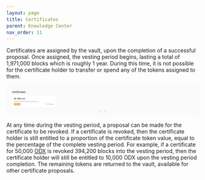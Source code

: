 ```yaml
---
layout: page
title: Certificates
parent: Knowledge Center
nav_order: 11
---
```


Certificates are assigned by the vault, upon the completion of a successful proposal. Once assigned, the vesting period begins, lasting a total of 1,971,000 blocks which is roughly 1 year. During this time, it is not possible for the certificate holder to transfer or spend any of the tokens assigned to them.

![Certificates View](645e441-Certificates.jpg)

At any time during the vesting period, a proposal can be made for the certificate to be revoked. If a certificate is revoked, then the certificate holder is still entitled to a proportion of the certificate token value, equal to the percentage of the complete vesting period. For example, if a certificate for 50,000 [ODX](odx-governance-token) is revoked 394,200 blocks into the vesting period, then the certificate holder will still be entitled to 10,000 ODX upon the vesting period completion. The remaining tokens are returned to the vault, available for other certificate proposals.
